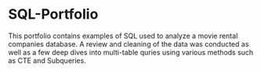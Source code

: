 # SQL-Portfolio 
This portfolio contains examples of SQL used to analyze a movie rental companies database. A review and cleaning of the data was conducted as well as a few deep dives into multi-table quries using various methods such as CTE and Subqueries.
